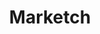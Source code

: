 ---
title: Marketch
intro: Generates a HTML page where you can get measures, CSS styles and asset exports.
link: https://github.com/tudou527/marketch
tags:
- Open source
type: puzzle-piece
preview: Resources/marketch.png
category: 
- Visual design
- Sketch
site: Github
type: Resource
---